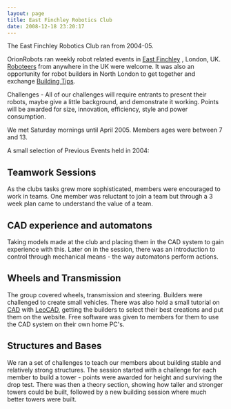 ```yaml
---
layout: page
title: East Finchley Robotics Club
date: 2008-12-18 23:20:17
---
```

The East Finchley Robotics Club ran from 2004-05.

OrionRobots ran weekly robot related events in <a  href="http://www.mypropertyguide.co.uk/region/display/23/east-finchley.htm" rel="external" target="_blank">East Finchley</a> , London, UK. <a href="/wiki/roboteers.html" title="Roboteers">Roboteers</a> from anywhere in the UK were welcome. It was also an opportunity for robot builders in North London to get together and exchange <a href="/wiki/building_tips.html" title="Hints and helpers for actually building robots, and other stuff.">Building Tips</a>.

Challenges - All of our challenges will require entrants to present their robots, maybe give a little background, and demonstrate it working. Points will be awarded for size, innovation, efficiency, style and power consumption.

We met Saturday mornings until April 2005. Members ages were between 7 and 13.

A small selection of Previous Events held in 2004:

<h2  id="Teamwork_Sessions">Teamwork Sessions</h2>
As the clubs tasks grew more sophisticated, members were encouraged to work in teams. One member was reluctant to join a team but through a 3 week plan came to understand the value of a team.

<h2  id="CAD_experience_and_automatons">CAD experience and automatons</h2>
Taking models made at the club and placing them in the CAD system to gain experience with this. Later on in the session, there was an introduction to control through mechanical means - the way automatons perform actions.

<h2  id="Wheels_and_Transmission">Wheels and Transmission</h2>
The group covered wheels, transmission and steering. Builders were challenged to create small vehicles. There was also hold a small tutorial on <a href="/wiki/cad.html" title="Computer Aided Design">CAD</a> with <a href="/wiki/leocad.html" title="The Open Source Lego CAD System">LeoCAD</a>, getting the builders to select their best creations and put them on the website. Free software was given to members for them to use the CAD system on their own home PC's.

<h2  id="Structures_and_Bases">Structures and Bases</h2>
We ran a set of challenges to teach our members about building stable and relatively strong structures. The session started with a challenge for each member to build a tower - points were awarded for height and surviving the drop test. There was then a theory section, showing how taller and stronger towers could be built, followed by a new building session where much better towers were built.

